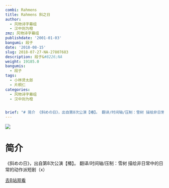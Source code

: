 ```yaml
---
combi: Rahmens
title: Rahmens 斜之日
author:
  - 风物诗字幕组
  - 汉中则为橙
zmz: 风物诗字幕组
publishdate: '2001-01-03'
bangumi: 段子
date: '2018-08-15'
slug: 2018-07-27-NA-27807683
description: 段子&#8226;NA
weight: 19185.0
bangumis:
  - 段子
tags:
  - 小林贤太郎
  - 片桐仁
categories:
  - 风物诗字幕组
  - 汉中则为橙


brief: "# 简介 《斜めの日》，出自第8次公演【椿】。 翻译/时间轴/压制：雪树 描绘非日常中的日常的动作派短剧（x）"
---
```

![](https://i.imgur.com/p7eq48x.jpg)
# 简介  
《斜めの日》，出自第8次公演【椿】。
翻译/时间轴/压制：雪树
描绘非日常中的日常的动作派短剧（x）  

[去B站观看](https://www.bilibili.com/video/av27807683/)
 
